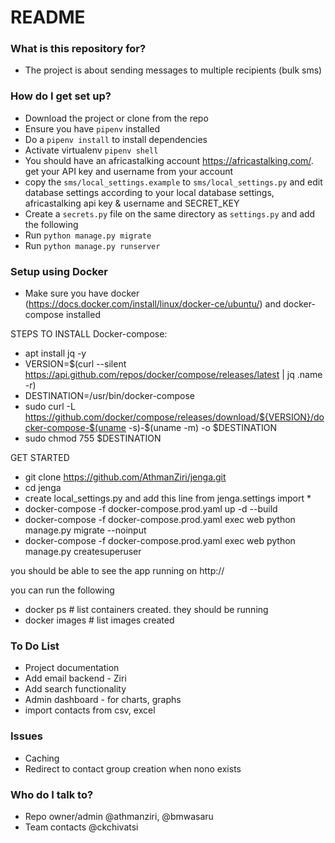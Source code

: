 # README #

### What is this repository for? ###

* The project is about sending messages to multiple recipients (bulk sms)

### How do I get set up? ###

* Download the project or clone from the repo
* Ensure you have `pipenv` installed
* Do a `pipenv install` to install dependencies
* Activate virtualenv `pipenv shell`
* You should have an africastalking account https://africastalking.com/.
  get your API key and username from your account
* copy the `sms/local_settings.example` to `sms/local_settings.py` and edit database settings according to your local database settings, africastalking api key & username and SECRET_KEY
* Create a `secrets.py` file on the same directory as `settings.py` and add the following
* Run `python manage.py migrate`
* Run `python manage.py runserver`

### Setup using Docker ###
* Make sure you have docker (https://docs.docker.com/install/linux/docker-ce/ubuntu/) and docker-compose installed

STEPS TO INSTALL Docker-compose:
* apt install jq -y
* VERSION=$(curl --silent https://api.github.com/repos/docker/compose/releases/latest | jq .name -r)
* DESTINATION=/usr/bin/docker-compose
* sudo curl -L https://github.com/docker/compose/releases/download/${VERSION}/docker-compose-$(uname -s)-$(uname -m) -o $DESTINATION
* sudo chmod 755 $DESTINATION

GET STARTED
* git clone https://github.com/AthmanZiri/jenga.git
* cd jenga
* create local_settings.py and add this line from jenga.settings import *
* docker-compose -f docker-compose.prod.yaml up -d --build
* docker-compose -f docker-compose.prod.yaml exec web python manage.py migrate --noinput
* docker-compose -f docker-compose.prod.yaml exec web python manage.py createsuperuser

you should be able to see the app running on http://<ip-address>

you can run the following 
* docker ps  # list containers created. they should be running
* docker images  # list images created 

### To Do List ###

* Project documentation
* Add email backend - Ziri
* Add search functionality
* Admin dashboard - for charts, graphs
* import contacts from csv, excel

### Issues ###

* Caching
* Redirect to contact group creation when nono exists

### Who do I talk to? ###

* Repo owner/admin @athmanziri, @bmwasaru
* Team contacts @ckchivatsi
